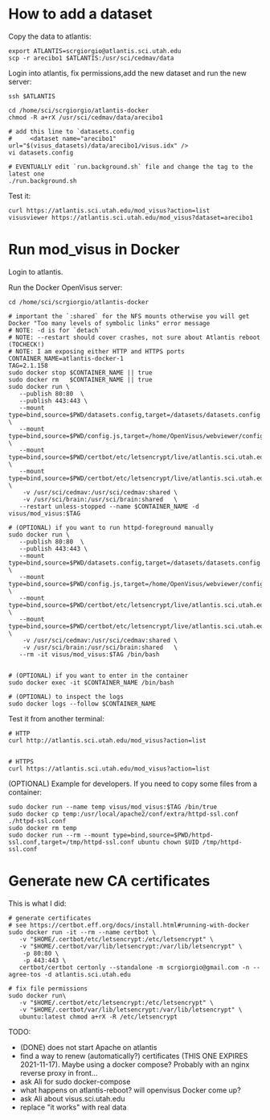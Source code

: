 # How to add a dataset

Copy the data to atlantis:

```
export ATLANTIS=scrgiorgio@atlantis.sci.utah.edu
scp -r arecibo1 $ATLANTIS:/usr/sci/cedmav/data
```

Login into atlantis, fix permissions,add the new dataset and run the new server:

```
ssh $ATLANTIS

cd /home/sci/scrgiorgio/atlantis-docker
chmod -R a+rX /usr/sci/cedmav/data/arecibo1

# add this line to `datasets.config
#     <dataset name="arecibo1" url="$(visus_datasets)/data/arecibo1/visus.idx" />
vi datasets.config

# EVENTUALLY edit `run.background.sh` file and change the tag to the latest one
./run.background.sh
```

Test it:

```
curl https://atlantis.sci.utah.edu/mod_visus?action=list
visusviewer https://atlantis.sci.utah.edu/mod_visus?dataset=arecibo1
```

# Run mod_visus in Docker

Login to atlantis.

Run the Docker OpenVisus server:

```
cd /home/sci/scrgiorgio/atlantis-docker

# important the `:shared` for the NFS mounts otherwise you will get Docker "Too many levels of symbolic links" error message
# NOTE: -d is for `detach`
# NOTE: --restart should cover crashes, not sure about Atlantis reboot (TOCHECK!)
# NOTE: I am exposing either HTTP and HTTPS ports
CONTAINER_NAME=atlantis-docker-1
TAG=2.1.158
sudo docker stop $CONTAINER_NAME || true
sudo docker rm   $CONTAINER_NAME || true
sudo docker run \
   --publish 80:80  \
   --publish 443:443 \
   --mount type=bind,source=$PWD/datasets.config,target=/datasets/datasets.config \
   --mount type=bind,source=$PWD/config.js,target=/home/OpenVisus/webviewer/config.js \
   --mount type=bind,source=$PWD/certbot/etc/letsencrypt/live/atlantis.sci.utah.edu/fullchain.pem,target=/usr/local/apache2/conf/server.crt \
   --mount type=bind,source=$PWD/certbot/etc/letsencrypt/live/atlantis.sci.utah.edu/privkey.pem,target=/usr/local/apache2/conf/server.key \
    -v /usr/sci/cedmav:/usr/sci/cedmav:shared \
    -v /usr/sci/brain:/usr/sci/brain:shared   \
   --restart unless-stopped --name $CONTAINER_NAME -d visus/mod_visus:$TAG

# (OPTIONAL) if you want to run httpd-foreground manually
sudo docker run \
   --publish 80:80  \
   --publish 443:443 \
   --mount type=bind,source=$PWD/datasets.config,target=/datasets/datasets.config \
   --mount type=bind,source=$PWD/config.js,target=/home/OpenVisus/webviewer/config.js \
   --mount type=bind,source=$PWD/certbot/etc/letsencrypt/live/atlantis.sci.utah.edu/fullchain.pem,target=/usr/local/apache2/conf/server.crt \
   --mount type=bind,source=$PWD/certbot/etc/letsencrypt/live/atlantis.sci.utah.edu/privkey.pem,target=/usr/local/apache2/conf/server.key \
    -v /usr/sci/cedmav:/usr/sci/cedmav:shared \
    -v /usr/sci/brain:/usr/sci/brain:shared   \
   --rm -it visus/mod_visus:$TAG /bin/bash
   
   
# (OPTIONAL) if you want to enter in the container
sudo docker exec -it $CONTAINER_NAME /bin/bash

# (OPTIONAL) to inspect the logs
sudo docker logs --follow $CONTAINER_NAME
```


Test it from another terminal:

```
# HTTP
curl http://atlantis.sci.utah.edu/mod_visus?action=list


# HTTPS
curl https://atlantis.sci.utah.edu/mod_visus?action=list
```
 

(OPTIONAL) Example for developers. If you need to copy some files from a container:

```
sudo docker run --name temp visus/mod_visus:$TAG /bin/true
sudo docker cp temp:/usr/local/apache2/conf/extra/httpd-ssl.conf ./httpd-ssl.conf
sudo docker rm temp
sudo docker run --rm --mount type=bind,source=$PWD/httpd-ssl.conf,target=/tmp/httpd-ssl.conf ubuntu chown $UID /tmp/httpd-ssl.conf

```

# Generate new CA certificates

This is what I did:

```
# generate certificates
# see https://certbot.eff.org/docs/install.html#running-with-docker
sudo docker run -it --rm --name certbot \
   -v "$HOME/.certbot/etc/letsencrypt:/etc/letsencrypt" \
   -v "$HOME/.certbot/var/lib/letsencrypt:/var/lib/letsencrypt" \
    -p 80:80 \
    -p 443:443 \
   certbot/certbot certonly --standalone -m scrgiorgio@gmail.com -n --agree-tos -d atlantis.sci.utah.edu 

# fix file permissions
sudo docker run\
   -v "$HOME/.certbot/etc/letsencrypt:/etc/letsencrypt" \
   -v "$HOME/.certbot/var/lib/letsencrypt:/var/lib/letsencrypt" \
   ubuntu:latest chmod a+rX -R /etc/letsencrypt

```
TODO:
- (DONE) does not start Apache on atlantis
- find a way to renew (automatically?) certificates (THIS ONE EXPIRES 2021-11-17). Maybe using a docker compose? Probably with an nginx reverse proxy in front...
- ask Ali for sudo docker-compose
- what happens on atlantis-reboot? will openvisus Docker come up?
- ask Ali about visus.sci.utah.edu
- replace "it works" with real data
